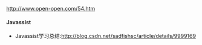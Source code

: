 <http://www.open-open.com/54.htm>

#### Javassist
+ Javassist学习总结:<http://blog.csdn.net/sadfishsc/article/details/9999169>

